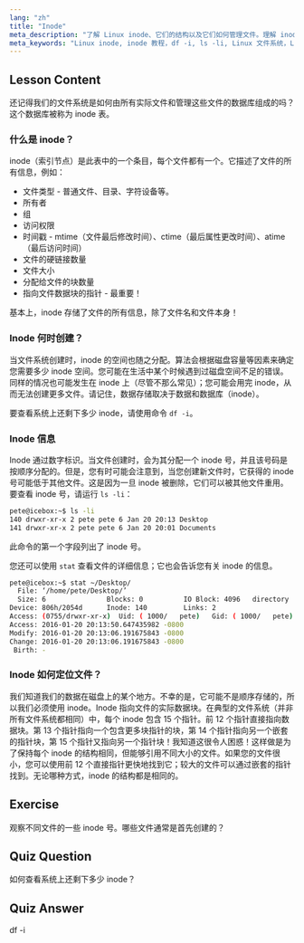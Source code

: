 ```yaml
---
lang: "zh"
title: "Inode"
meta_description: "了解 Linux inode、它们的结构以及它们如何管理文件。理解 inode 号，并使用`df -i`和`ls -li`检查 inode 使用情况。开始您的 Linux 之旅！"
meta_keywords: "Linux inode, inode 教程，df -i, ls -li, Linux 文件系统，Linux 初学者，Linux 指南"
---
```


## Lesson Content

还记得我们的文件系统是如何由所有实际文件和管理这些文件的数据库组成的吗？这个数据库被称为 inode 表。

### 什么是 inode？

inode（索引节点）是此表中的一个条目，每个文件都有一个。它描述了文件的所有信息，例如：

- 文件类型 - 普通文件、目录、字符设备等。
- 所有者
- 组
- 访问权限
- 时间戳 - mtime（文件最后修改时间）、ctime（最后属性更改时间）、atime（最后访问时间）
- 文件的硬链接数量
- 文件大小
- 分配给文件的块数量
- 指向文件数据块的指针 - 最重要！

基本上，inode 存储了文件的所有信息，除了文件名和文件本身！

### Inode 何时创建？

当文件系统创建时，inode 的空间也随之分配。算法会根据磁盘容量等因素来确定您需要多少 inode 空间。您可能在生活中某个时候遇到过磁盘空间不足的错误。同样的情况也可能发生在 inode 上（尽管不那么常见）；您可能会用完 inode，从而无法创建更多文件。请记住，数据存储取决于数据和数据库（inode）。

要查看系统上还剩下多少 inode，请使用命令 `df -i`。

### Inode 信息

Inode 通过数字标识。当文件创建时，会为其分配一个 inode 号，并且该号码是按顺序分配的。但是，您有时可能会注意到，当您创建新文件时，它获得的 inode 号可能低于其他文件。这是因为一旦 inode 被删除，它们可以被其他文件重用。要查看 inode 号，请运行 `ls -li`：

```bash
pete@icebox:~$ ls -li
140 drwxr-xr-x 2 pete pete 6 Jan 20 20:13 Desktop
141 drwxr-xr-x 2 pete pete 6 Jan 20 20:01 Documents
```

此命令的第一个字段列出了 inode 号。

您还可以使用 `stat` 查看文件的详细信息；它也会告诉您有关 inode 的信息。

```bash
pete@icebox:~$ stat ~/Desktop/
  File: ‘/home/pete/Desktop/’
  Size: 6               Blocks: 0          IO Block: 4096   directory
Device: 806h/2054d      Inode: 140         Links: 2
Access: (0755/drwxr-xr-x)  Uid: ( 1000/   pete)   Gid: ( 1000/   pete)
Access: 2016-01-20 20:13:50.647435982 -0800
Modify: 2016-01-20 20:13:06.191675843 -0800
Change: 2016-01-20 20:13:06.191675843 -0800
 Birth: -
```

### Inode 如何定位文件？

我们知道我们的数据在磁盘上的某个地方。不幸的是，它可能不是顺序存储的，所以我们必须使用 inode。Inode 指向文件的实际数据块。在典型的文件系统（并非所有文件系统都相同）中，每个 inode 包含 15 个指针。前 12 个指针直接指向数据块。第 13 个指针指向一个包含更多块指针的块，第 14 个指针指向另一个嵌套的指针块，第 15 个指针又指向另一个指针块！我知道这很令人困惑！这样做是为了保持每个 inode 的结构相同，但能够引用不同大小的文件。如果您的文件很小，您可以使用前 12 个直接指针更快地找到它；较大的文件可以通过嵌套的指针找到。无论哪种方式，inode 的结构都是相同的。

## Exercise

观察不同文件的一些 inode 号。哪些文件通常是首先创建的？

## Quiz Question

如何查看系统上还剩下多少 inode？

## Quiz Answer

df -i
